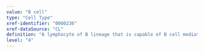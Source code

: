 ```yaml
---
value: "B cell"
type: "Cell Type"
xref-identifier: "0000236"
xref-dataSource: "CL"
definition: "A lymphocyte of B lineage that is capable of B cell mediated immunity."
level: "4"
---
```


